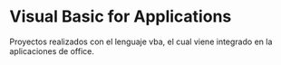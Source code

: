 # Visual Basic for Applications

Proyectos realizados con el lenguaje vba, el cual viene integrado en la aplicaciones de office.
